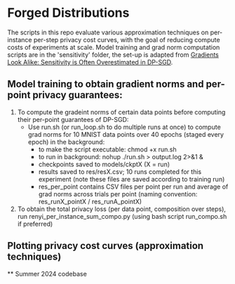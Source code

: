 # Forged Distributions

The scripts in this repo evaluate various approximation techniques on per-instance per-step privacy cost curves, with the goal of reducing compute costs of experiments at scale. Model training and grad norm computation scripts are in the 'sensitivity' folder, the set-up is adapted from [Gradients Look Alike: Sensitivity is Often Overestimated in DP-SGD](https://arxiv.org/abs/2307.00310).

## Model training to obtain gradient norms and per-point privacy guarantees:
1. To compute the gradeint norms of certain data points before computing their per-point guarantees of DP-SGD:
    - Use run.sh (or run_loop.sh to do multiple runs at once) to compute grad norms for 10 MNIST data points over 40 epochs (staged every epoch) in the background:
        - to make the script executable: chmod +x run.sh
        - to run in background: nohup ./run.sh > output.log 2>&1 &
        - checkpoints saved to models/ckptX (X = run)
        - results saved to res/resX.csv; 10 runs completed for this experiment (note these files are saved according to training run)
        - res_per_point contains CSV files per point per run and average of grad norms across trials per point (naming convention: res_runX_pointX / res_runA_pointX)
2. To obtain the total privacy loss (per data point, composition over steps), run renyi_per_instance_sum_compo.py (using bash script run_compo.sh if preferred)

 ## Plotting privacy cost curves (approximation techniques)
** Summer 2024 codebase

